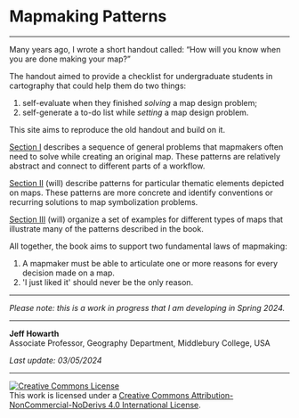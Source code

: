 # __Mapmaking Patterns__ 

--- 

Many years ago, I wrote a short handout called: “How will you know when you are done making your map?”

The handout aimed to provide a checklist for undergraduate students in cartography that could help them do two things:    

1. self-evaluate when they finished _solving_ a map design problem;
2. self-generate a to-do list while _setting_ a map design problem. 

This site aims to reproduce the old handout and build on it. 

[Section I](general/introduction.md) describes a sequence of general problems that mapmakers often need to solve while creating an original map. These patterns are relatively abstract and connect to different parts of a workflow.        

[Section II](thematic/patterns-water.md) (will) describe patterns for particular thematic elements depicted on maps. These patterns are more concrete and identify conventions or recurring solutions to map symbolization problems.  

[Section III](examples/reference-topographic.md) (will) organize a set of examples for different types of maps that illustrate many of the patterns described in the book. 

All together, the book aims to support two fundamental laws of mapmaking:

1. A mapmaker must be able to articulate one or more reasons for every decision made on a map.
2. 'I just liked it' should never be the only reason. 

---   

_Please note: this is a work in progress that I am developing in Spring 2024._  



---   

**Jeff Howarth**  
Associate Professor, Geography Department, Middlebury College, USA  

_Last update: 03/05/2024_

---

<a rel="license" href="http://creativecommons.org/licenses/by-nc-nd/4.0/"><img alt="Creative Commons License" style="border-width:0" src="https://i.creativecommons.org/l/by-nc-nd/4.0/88x31.png" /></a><br />This work is licensed under a <a rel="license" href="http://creativecommons.org/licenses/by-nc-nd/4.0/">Creative Commons Attribution-NonCommercial-NoDerivs 4.0 International License</a>.